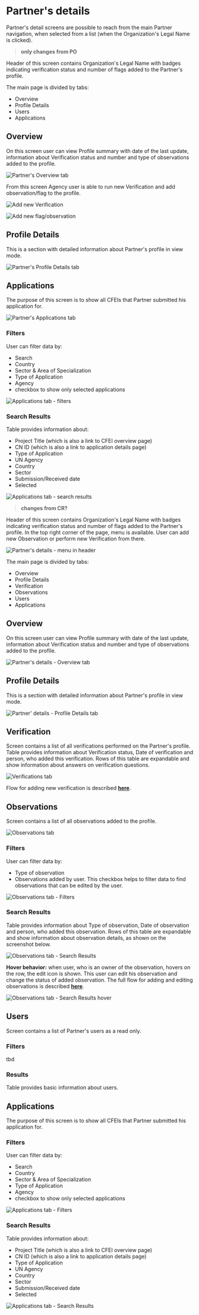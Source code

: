 # Partner's details

Partner's detail screens are possible to reach from the main Partner navigation, when selected from a list \(when the Organization's Legal Name is clicked\). 

> **only changes from PO**

Header of this screen contains Organization's Legal Name with badges indicating verification status and number of flags added to the Partner's profile.

The main page is divided by tabs:

* Overview
* Profile Details
* Users
* Applications

## Overview

On this screen user can view Profile summary with date of the last update, information about Verification status and number and type of observations added to the profile.

![Partner&apos;s Overview tab](../.gitbook/assets/screen-shot-2018-04-16-at-11.21.21.png)

From this screen Agency user is able to run new Verification and add observation/flag to the profile.



![Add new Verification](../.gitbook/assets/screen-shot-2018-04-16-at-11.42.04.png)

![Add new flag/observation](../.gitbook/assets/screen-shot-2018-04-16-at-11.32.23.png)

## Profile Details

This is a section with detailed information about Partner's profile in view mode.

![Partner&apos;s Profile Details tab](../.gitbook/assets/screen-shot-2018-04-16-at-11.21.40.png)

## Applications

The purpose of this screen is to show all CFEIs that Partner submitted his application for.

![Partner&apos;s Applications tab](../.gitbook/assets/screen-shot-2018-04-16-at-11.21.48.png)

### Filters

User can filter data by:

* Search
* Country
* Sector & Area of Specialization
* Type of Application
* Agency
* checkbox to show only selected applications



![Applications tab - filters](../.gitbook/assets/screen-shot-2018-04-16-at-11.27.50%20%281%29.png)

### Search Results

Table provides information about:

* Project Title \(which is also a link to CFEI overview page\)
* CN ID \(which is also a link to application details page\)
* Type of Application
* UN Agency
* Country
* Sector
* Submission/Received date
* Selected

![Applications tab - search results](../.gitbook/assets/screen-shot-2018-04-16-at-11.28.00.png)





> **changes from CR?**

Header of this screen contains Organization's Legal Name with badges indicating verification status and number of flags added to the Partner's profile. In the top right corner of the page, menu is available. User can add new Observation or perform new Verification from there.



![Partner&apos;s details - menu in header](../.gitbook/assets/screen-shot-2018-04-16-at-11.44.48%20%282%29.png)

The main page is divided by tabs:

* Overview
* Profile Details
* Verification
* Observations
* Users
* Applications

## Overview

On this screen user can view Profile summary with date of the last update, information about Verification status and number and type of observations added to the profile.



![Partner&apos;s details - Overview tab](../.gitbook/assets/screen-shot-2018-04-16-at-11.44.41.png)

## Profile Details

This is a section with detailed information about Partner's profile in view mode.

![Partner&apos; details - Profile Details tab](../.gitbook/assets/screen-shot-2018-04-16-at-11.21.40%20%281%29.png)

## Verification

Screen contains a list of all verifications performed on the Partner's profile. Table provides information about Verification status, Date of verification and person, who added this verification. Rows of this table are expandable and show information about answers on verification questions.

![Verifications tab](../.gitbook/assets/screen-shot-2018-04-16-at-11.46.58%20%281%29.png)

Flow for adding new verification is described [**here**](https://unicef.gitbook.io/unpp/agencies/partner-verification).

## Observations

Screen contains a list of all observations added to the profile. 

![Observations tab](../.gitbook/assets/screen-shot-2018-04-16-at-11.47.47.png)

### Filters

User can filter data by:

* Type of observation
* Observations added by user. This checkbox helps to filter data to find observations that can be edited by the user.



![Observations tab - Filters](../.gitbook/assets/screen-shot-2018-04-16-at-11.48.13.png)

### Search Results

Table provides information about Type of observation, Date of observation and person, who added this observation. Rows of this table are expandable and show information about observation details, as shown on the screenshot below.

![Observations tab - Search Results](../.gitbook/assets/screen-shot-2018-04-16-at-11.48.19.png)

**Hover behavior:** when user, who is an owner of the observation, hovers on the row, the edit icon is shown. This user can edit his observation and change the status of added observation. The full flow for adding and editing observations is described [**here**](https://unicef.gitbook.io/unpp/agencies/flagging-a-partner).

![Observations tab - Search Results hover](../.gitbook/assets/screen-shot-2018-04-16-at-11.49.24.png)

## Users

Screen contains a list of Partner's users as a read only. 

### Filters

tbd

### Results

Table provides basic information about users.

## Applications

The purpose of this screen is to show all CFEIs that Partner submitted his application for.

### Filters

User can filter data by:

* Search
* Country
* Sector & Area of Specialization
* Type of Application
* Agency
* checkbox to show only selected applications



![Applications tab - Filters](../.gitbook/assets/screen-shot-2018-04-16-at-11.27.50.png)

### Search Results

Table provides information about:

* Project Title \(which is also a link to CFEI overview page\)
* CN ID \(which is also a link to application details page\)
* Type of Application
* UN Agency
* Country
* Sector
* Submission/Received date
* Selected

![Applications tab - Search Results](../.gitbook/assets/screen-shot-2018-04-16-at-11.28.00%20%281%29.png)

